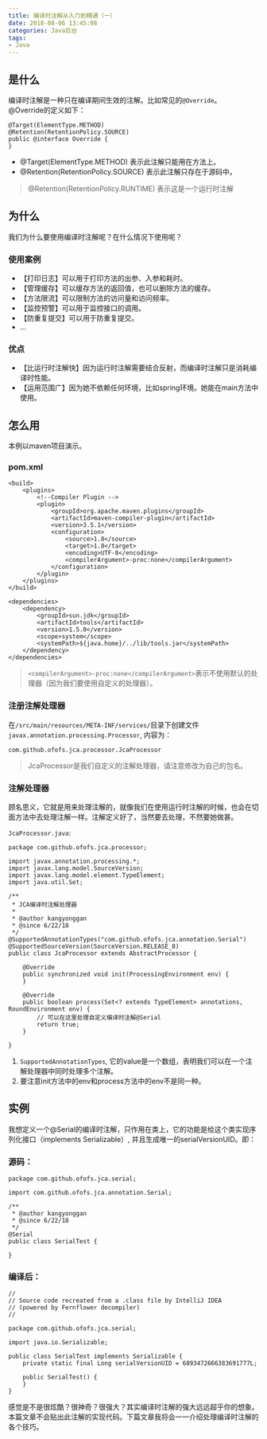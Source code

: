 ```yaml
---
title: 编译时注解从入门到精通（一）
date: 2018-08-06 13:45:08
categories: Java后台
tags:
- Java
---
```




## 是什么
编译时注解是一种只在编译期间生效的注解。比如常见的`@Override`。  
@Override的定义如下：  
```
@Target(ElementType.METHOD)
@Retention(RetentionPolicy.SOURCE)
public @interface Override {
}
```

- @Target(ElementType.METHOD) 表示此注解只能用在方法上。
- @Retention(RetentionPolicy.SOURCE) 表示此注解只存在于源码中。

> @Retention(RetentionPolicy.RUNTIME) 表示这是一个运行时注解

<!-- more -->

## 为什么
我们为什么要使用编译时注解呢？在什么情况下使用呢？  

### 使用案例
- 【打印日志】可以用于打印方法的出参、入参和耗时。
- 【管理缓存】可以缓存方法的返回值，也可以删除方法的缓存。
- 【方法限流】可以限制方法的访问量和访问频率。
- 【监控预警】可以用于监控接口的调用。
- 【防重复提交】可以用于防重复提交。
- ...

### 优点
- 【比运行时注解快】因为运行时注解需要结合反射，而编译时注解只是消耗编译时性能。
- 【运用范围广】因为她不依赖任何环境，比如spring环境。她能在main方法中使用。

## 怎么用
本例以maven项目演示。
### pom.xml
```
<build>
    <plugins>
        <!--Compiler Plugin -->
        <plugin>
            <groupId>org.apache.maven.plugins</groupId>
            <artifactId>maven-compiler-plugin</artifactId>
            <version>3.5.1</version>
            <configuration>
                <source>1.8</source>
                <target>1.8</target>
                <encoding>UTF-8</encoding>
                <compilerArgument>-proc:none</compilerArgument>
            </configuration>
        </plugin>
    </plugins>
</build>

<dependencies>
    <dependency>
        <groupId>sun.jdk</groupId>
        <artifactId>tools</artifactId>
        <version>1.5.0</version>
        <scope>system</scope>
        <systemPath>${java.home}/../lib/tools.jar</systemPath>
    </dependency>
</dependencies>
```

> `<compilerArgument>-proc:none</compilerArgument>`表示不使用默认的处理器（因为我们要使用自定义的处理器）。

### 注册注解处理器
在`/src/main/resources/META-INF/services/`目录下创建文件`javax.annotation.processing.Processor`, 内容为：  
```
com.github.ofofs.jca.processor.JcaProcessor
```

> JcaProcessor是我们自定义的注解处理器，请注意修改为自己的包名。

### 注解处理器
顾名思义，它就是用来处理注解的，就像我们在使用运行时注解的时候，也会在切面方法中去处理注解一样。注解定义好了，当然要去处理，不然要她做甚。

`JcaProcessor.java`:   
```
package com.github.ofofs.jca.processor;

import javax.annotation.processing.*;
import javax.lang.model.SourceVersion;
import javax.lang.model.element.TypeElement;
import java.util.Set;

/**
 * JCA编译时注解处理器
 *
 * @author kangyonggan
 * @since 6/22/18
 */
@SupportedAnnotationTypes("com.github.ofofs.jca.annotation.Serial")
@SupportedSourceVersion(SourceVersion.RELEASE_8)
public class JcaProcessor extends AbstractProcessor {

    @Override
    public synchronized void init(ProcessingEnvironment env) {
    }

    @Override
    public boolean process(Set<? extends TypeElement> annotations, RoundEnvironment env) {
        // 可以在这里处理自定义编译时注解@Serial
        return true;
    }

}
```

1. `SupportedAnnotationTypes`, 它的value是一个数组，表明我们可以在一个注解处理器中同时处理多个注解。
2. 要注意init方法中的env和process方法中的env不是同一种。

## 实例
我想定义一个@Serial的编译时注解，只作用在类上，它的功能是给这个类实现序列化接口（implements Serializable）, 并且生成唯一的serialVersionUID。即：

### 源码：
```
package com.github.ofofs.jca.serial;

import com.github.ofofs.jca.annotation.Serial;

/**
 * @author kangyonggan
 * @since 6/22/18
 */
@Serial
public class SerialTest {

}
```

### 编译后：
```
//
// Source code recreated from a .class file by IntelliJ IDEA
// (powered by Fernflower decompiler)
//

package com.github.ofofs.jca.serial;

import java.io.Serializable;

public class SerialTest implements Serializable {
    private static final Long serialVersionUID = 6893472666383691777L;

    public SerialTest() {
    }
}
```

感觉是不是很炫酷？很神奇？很强大？其实编译时注解的强大远远超乎你的想象。本篇文章不会贴出此注解的实现代码。下篇文章我将会一一介绍处理编译时注解的各个技巧。